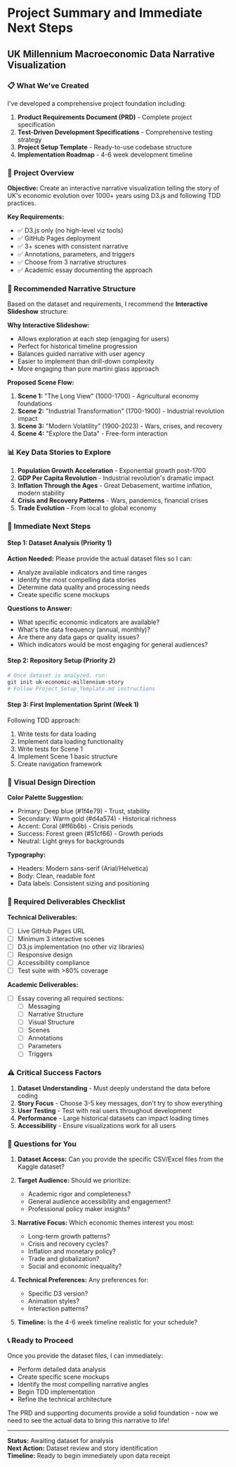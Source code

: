 # Project Summary and Immediate Next Steps
## UK Millennium Macroeconomic Data Narrative Visualization

### 📋 What We've Created

I've developed a comprehensive project foundation including:

1. **Product Requirements Document (PRD)** - Complete project specification
2. **Test-Driven Development Specifications** - Comprehensive testing strategy  
3. **Project Setup Template** - Ready-to-use codebase structure
4. **Implementation Roadmap** - 4-6 week development timeline

### 🎯 Project Overview

**Objective:** Create an interactive narrative visualization telling the story of UK's economic evolution over 1000+ years using D3.js and following TDD practices.

**Key Requirements:**
- ✅ D3.js only (no high-level viz tools)
- ✅ GitHub Pages deployment  
- ✅ 3+ scenes with consistent narrative
- ✅ Annotations, parameters, and triggers
- ✅ Choose from 3 narrative structures
- ✅ Academic essay documenting the approach

### 🔄 Recommended Narrative Structure

Based on the dataset and requirements, I recommend the **Interactive Slideshow** structure:

**Why Interactive Slideshow:**
- Allows exploration at each step (engaging for users)
- Perfect for historical timeline progression
- Balances guided narrative with user agency
- Easier to implement than drill-down complexity
- More engaging than pure martini glass approach

**Proposed Scene Flow:**
1. **Scene 1:** "The Long View" (1000-1700) - Agricultural economy foundations
2. **Scene 2:** "Industrial Transformation" (1700-1900) - Industrial revolution impact  
3. **Scene 3:** "Modern Volatility" (1900-2023) - Wars, crises, and recovery
4. **Scene 4:** "Explore the Data" - Free-form interaction

### 📊 Key Data Stories to Explore

1. **Population Growth Acceleration** - Exponential growth post-1700
2. **GDP Per Capita Revolution** - Industrial revolution's dramatic impact
3. **Inflation Through the Ages** - Great Debasement, wartime inflation, modern stability
4. **Crisis and Recovery Patterns** - Wars, pandemics, financial crises
5. **Trade Evolution** - From local to global economy

### 🚀 Immediate Next Steps

#### Step 1: Dataset Analysis (Priority 1)
**Action Needed:** Please provide the actual dataset files so I can:
- Analyze available indicators and time ranges
- Identify the most compelling data stories
- Determine data quality and processing needs
- Create specific scene mockups

**Questions to Answer:**
- What specific economic indicators are available?
- What's the data frequency (annual, monthly)?
- Are there any data gaps or quality issues?
- Which indicators would be most engaging for general audiences?

#### Step 2: Repository Setup (Priority 2)
```bash
# Once dataset is analyzed, run:
git init uk-economic-millennium-story
# Follow Project_Setup_Template.md instructions
```

#### Step 3: First Implementation Sprint (Week 1)
Following TDD approach:
1. Write tests for data loading
2. Implement data loading functionality
3. Write tests for Scene 1
4. Implement Scene 1 basic structure
5. Create navigation framework

### 🎨 Visual Design Direction

**Color Palette Suggestion:**
- Primary: Deep blue (#1f4e79) - Trust, stability
- Secondary: Warm gold (#d4a574) - Historical richness  
- Accent: Coral (#ff6b6b) - Crisis periods
- Success: Forest green (#51cf66) - Growth periods
- Neutral: Light greys for backgrounds

**Typography:**
- Headers: Modern sans-serif (Arial/Helvetica)
- Body: Clean, readable font
- Data labels: Consistent sizing and positioning

### 📝 Required Deliverables Checklist

**Technical Deliverables:**
- [ ] Live GitHub Pages URL
- [ ] Minimum 3 interactive scenes
- [ ] D3.js implementation (no other viz libraries)
- [ ] Responsive design
- [ ] Accessibility compliance
- [ ] Test suite with >80% coverage

**Academic Deliverables:**
- [ ] Essay covering all required sections:
  - [ ] Messaging
  - [ ] Narrative Structure  
  - [ ] Visual Structure
  - [ ] Scenes
  - [ ] Annotations
  - [ ] Parameters
  - [ ] Triggers

### ⚠️ Critical Success Factors

1. **Dataset Understanding** - Must deeply understand the data before coding
2. **Story Focus** - Choose 3-5 key messages, don't try to show everything
3. **User Testing** - Test with real users throughout development
4. **Performance** - Large historical datasets can impact loading times
5. **Accessibility** - Ensure visualizations work for all users

### 🤔 Questions for You

1. **Dataset Access:** Can you provide the specific CSV/Excel files from the Kaggle dataset?

2. **Target Audience:** Should we prioritize:
   - Academic rigor and completeness?
   - General audience accessibility and engagement?
   - Professional policy maker insights?

3. **Narrative Focus:** Which economic themes interest you most:
   - Long-term growth patterns?
   - Crisis and recovery cycles?
   - Inflation and monetary policy?
   - Trade and globalization?
   - Social and economic inequality?

4. **Technical Preferences:** Any preferences for:
   - Specific D3 version?
   - Animation styles?
   - Interaction patterns?

5. **Timeline:** Is the 4-6 week timeline realistic for your schedule?

### 📞 Ready to Proceed

Once you provide the dataset files, I can immediately:
- Perform detailed data analysis
- Create specific scene mockups  
- Identify the most compelling narrative angles
- Begin TDD implementation
- Refine the technical architecture

The PRD and supporting documents provide a solid foundation - now we need to see the actual data to bring this narrative to life!

---

**Status:** Awaiting dataset for analysis  
**Next Action:** Dataset review and story identification  
**Timeline:** Ready to begin immediately upon data receipt